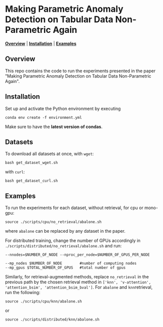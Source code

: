 # Making Parametric Anomaly Detection on Tabular Data Non-Parametric Again

  **[Overview](#overview)**
| **[Installation](#installation)**
| **[Examples](#examples)**

## Overview

This repo contains the code to run the experiments presented in the paper "Making Parametric Anomaly Detection on Tabular Data Non-Parametric Again".

## Installation

Set up and activate the Python environment by executing

```
conda env create -f environment.yml
```
Make sure to have the **latest version of condas**.

## Datasets

To download all datasets at once, with `wget`:
```
bash get_dataset_wget.sh
```
with `curl`:
```
bash get_dataset_curl.sh
```

## Examples

To run the experiments for each dataset, without retrieval, for cpu or mono-gpu:
```
source ./scripts/cpu/no_retrieval/abalone.sh
```
where ``abalone`` can be replaced by any dataset in the paper. 

For distributed training, change the number of GPUs accordingly in ``./scripts/distributed/no_retrieval/abalone.sh`` and run:

```
--nnodes=$NUMBER_OF_NODE --nproc_per_node=$NUMBER_OF_GPUS_PER_NODE
``` 
```
--mp_nodes $NUMBER_OF_NODE        #number of computing nodes
--mp_gpus $TOTAL_NUMBER_OF_GPUS   #total number of gpus
``` 

Similarly, for retrieval-augmented methods, replace ``no_retrieval`` in the previous path by the chosen retrieval method in ``['knn', 'v-attention', 'attention_bsim', 'attention_bsim_bval']``. For ``abalone`` and ``knn``retrieval, run the following:
```
source ./scripts/cpu/knn/abalone.sh
```
or 
```
source ./scripts/distributed/knn/abalone.sh
```
